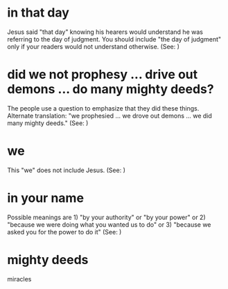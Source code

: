 
# in that day
Jesus said "that day" knowing his hearers would understand he was referring to the day of judgment. You should include "the day of judgment" only if your readers would not understand otherwise. (See: )

# did we not prophesy ... drive out demons ... do many mighty deeds?
The people use a question to emphasize that they did these things. Alternate translation: "we prophesied ... we drove out demons ... we did many mighty deeds." (See: )

# we
This "we" does not include Jesus. (See: )

# in your name
Possible meanings are 1) "by your authority" or "by your power" or 2) "because we were doing what you wanted us to do" or 3) "because we asked you for the power to do it" (See: )

# mighty deeds
miracles